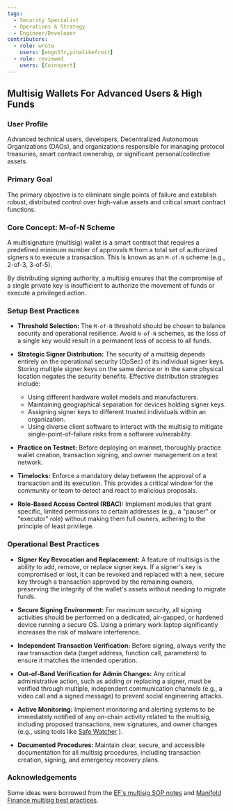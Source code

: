 ```yaml
---
tags:
  - Security Specialist
  - Operations & Strategy
  - Engineer/Developer
contributors:
  - role: wrote
    users: [engn33r,pinalikefruit]
  - role: reviewed
    users: [Coinspect] 
---
```


## Multisig Wallets For Advanced Users & High Funds

### User Profile

Advanced technical users, developers, Decentralized Autonomous Organizations (DAOs), and organizations responsible for managing protocol treasuries, smart contract ownership, or significant personal/collective assets.

### Primary Goal

The primary objective is to eliminate single points of failure and establish robust, distributed control over high-value assets and critical smart contract functions.

### Core Concept: M-of-N Scheme

A multisignature (multisig) wallet is a smart contract that requires a predefined minimum number of approvals `M` from a total set of authorized signers `N` to execute a transaction. This is known as an `M-of-N` scheme (e.g., 2-of-3, 3-of-5).

By distributing signing authority, a multisig ensures that the compromise of a single private key is insufficient to authorize the movement of funds or execute a privileged action. 

### Setup Best Practices

*   **Threshold Selection:** The `M-of-N` threshold should be chosen to balance security and operational resilience. Avoid `N-of-N` schemes, as the loss of a single key would result in a permanent loss of access to all funds. 

*   **Strategic Signer Distribution:** The security of a multisig depends entirely on the operational security (OpSec) of its individual signer keys. Storing multiple signer keys on the same device or in the same physical location negates the security benefits. Effective distribution strategies include:
    *   Using different hardware wallet models and manufacturers.
    *   Maintaining geographical separation for devices holding signer keys.
    *   Assigning signer keys to different trusted individuals within an organization.
    *   Using diverse client software to interact with the multisig to mitigate single-point-of-failure risks from a software vulnerability.

*   **Practice on Testnet:** Before deploying on mainnet, thoroughly practice wallet creation, transaction signing, and owner management on a test network.

*   **Timelocks:** Enforce a mandatory delay between the approval of a transaction and its execution. This provides a critical window for the community or team to detect and react to malicious proposals.

*   **Role-Based Access Control (RBAC):** Implement modules that grant specific, limited permissions to certain addresses (e.g., a "pauser" or "executor" role) without making them full owners, adhering to the principle of least privilege.

### Operational Best Practices


*   **Signer Key Revocation and Replacement:** A  feature of multisigs is the ability to add, remove, or replace signer keys. If a signer's key is compromised or lost, it can be revoked and replaced with a new, secure key through a transaction approved by the remaining owners, preserving the integrity of the wallet's assets without needing to migrate funds.

*   **Secure Signing Environment:** For maximum security, all signing activities should be performed on a dedicated, air-gapped, or hardened device running a secure OS. Using a primary work laptop significantly increases the risk of malware interference.

*   **Independent Transaction Verification:**  Before signing, always verify the raw transaction data (target address, function call, parameters) to ensure it matches the intended operation.

*   **Out-of-Band Verification for Admin Changes:** Any critical administrative action, such as adding or replacing a signer, must be verified through multiple, independent communication channels (e.g., a video call and a signed message) to prevent social engineering attacks.

*   **Active Monitoring:** Implement monitoring and alerting systems to be immediately notified of any on-chain activity related to the multisig, including proposed transactions, new signatures, and owner changes (e.g., using tools like  [Safe Watcher](https://github.com/Gearbox-protocol/safe-watcher) ).

*   **Documented Procedures:** Maintain clear, secure, and accessible documentation for all multisig procedures, including transaction creation, signing, and emergency recovery plans.



### Acknowledgements

Some ideas were borrowed from the [EF's multisig SOP notes](https://notes.ethereum.org/@fredrik/multisig-sop) and [Manifold Finance multisig best practices](https://hackmd.io/@manifoldx/multisig-best-practices).